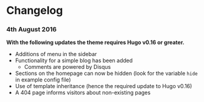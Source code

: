 # Changelog

### 4th August 2016

**With the following updates the theme requires Hugo v0.16 or greater.**

- Additions of menu in the sidebar
- Functionality for a simple blog has been added
    - Comments are powered by Disqus
- Sections on the homepage can now be hidden (look for the variable `hide` in example config file)
- Use of template inheritance (hence the required update to Hugo v0.16)
- A 404 page informs visitors about non-existing pages
